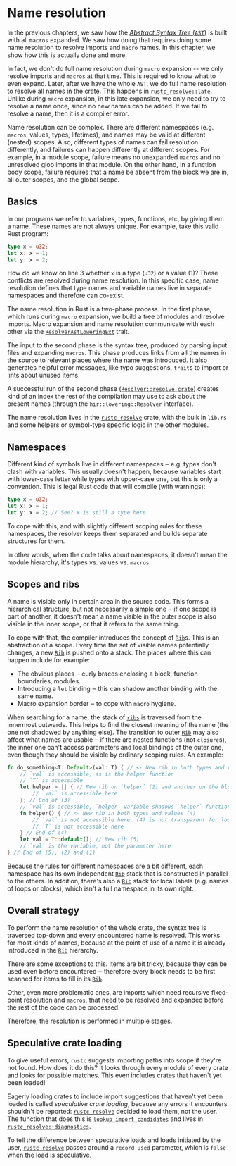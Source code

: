 # Name resolution

<!-- toc -->

In the previous chapters, we saw how the [*Abstract Syntax Tree* (`AST`)][ast]
is built with all `macros` expanded. We saw how doing that requires doing some
name resolution to resolve imports and `macro` names. In this chapter, we show
how this is actually done and more.

[ast]: ./ast-validation.md

In fact, we don't do full name resolution during `macro` expansion -- we only
resolve imports and `macros` at that time. This is required to know what to even
expand. Later, after we have the whole `AST`, we do full name resolution to
resolve all names in the crate. This happens in [`rustc_resolve::late`][late].
Unlike during `macro` expansion, in this late expansion, we only need to try to
resolve a name once, since no new names can be added. If we fail to resolve a
name, then it is a compiler error.

Name resolution can be complex. There are different namespaces (e.g.
`macros`, values, types, lifetimes), and names may be valid at different (nested)
scopes. Also, different types of names can fail resolution differently, and
failures can happen differently at different scopes. For example, in a module
scope, failure means no unexpanded `macros` and no unresolved glob imports in
that module. On the other hand, in a function body scope, failure requires that a
name be absent from the block we are in, all outer scopes, and the global
scope.

[late]: https://doc.rust-lang.org/nightly/nightly-rustc/rustc_resolve/late/index.html

## Basics

In our programs we refer to variables, types, functions, etc, by giving them
a name. These names are not always unique. For example, take this valid Rust
program:

```rust
type x = u32;
let x: x = 1;
let y: x = 2;
```

How do we know on line 3 whether `x` is a type (`u32`) or a value (1)? These
conflicts are resolved during name resolution. In this specific case, name
resolution defines that type names and variable names live in separate
namespaces and therefore can co-exist.

The name resolution in Rust is a two-phase process. In the first phase, which runs
during `macro` expansion, we build a tree of modules and resolve imports. Macro
expansion and name resolution communicate with each other via the
[`ResolverAstLoweringExt`] trait.

The input to the second phase is the syntax tree, produced by parsing input
files and expanding `macros`. This phase produces links from all the names in the
source to relevant places where the name was introduced. It also generates
helpful error messages, like typo suggestions, `trait`s to import or lints about
unused items.

A successful run of the second phase ([`Resolver::resolve_crate`]) creates kind
of an index the rest of the compilation may use to ask about the present names
(through the `hir::lowering::Resolver` interface).

The name resolution lives in the [`rustc_resolve`] crate, with the bulk in
`lib.rs` and some helpers or symbol-type specific logic in the other modules.

[`Resolver::resolve_crate`]: https://doc.rust-lang.org/nightly/nightly-rustc/rustc_resolve/struct.Resolver.html#method.resolve_crate
[`ResolverAstLoweringExt`]: https://doc.rust-lang.org/nightly/nightly-rustc/rustc_ast_lowering/trait.ResolverAstLoweringExt.html
[`rustc_resolve`]: https://doc.rust-lang.org/nightly/nightly-rustc/rustc_resolve/index.html

## Namespaces

Different kind of symbols live in different namespaces ‒ e.g. types don't
clash with variables. This usually doesn't happen, because variables start with
lower-case letter while types with upper-case one, but this is only a
convention. This is legal Rust code that will compile (with warnings):

```rust
type x = u32;
let x: x = 1;
let y: x = 2; // See? x is still a type here.
```

To cope with this, and with slightly different scoping rules for these
namespaces, the resolver keeps them separated and builds separate structures for
them.

In other words, when the code talks about namespaces, it doesn't mean the module
hierarchy, it's types vs. values vs. `macros`.

## Scopes and ribs

A name is visible only in certain area in the source code. This forms a
hierarchical structure, but not necessarily a simple one ‒ if one scope is
part of another, it doesn't mean a name visible in the outer scope is also
visible in the inner scope, or that it refers to the same thing.

To cope with that, the compiler introduces the concept of [`Rib`]s. This is
an abstraction of a scope. Every time the set of visible names potentially changes,
a new [`Rib`] is pushed onto a stack. The places where this can happen include for
example:

[`Rib`]: https://doc.rust-lang.org/nightly/nightly-rustc/rustc_resolve/late/struct.Rib.html

* The obvious places ‒ curly braces enclosing a block, function boundaries,
  modules.
* Introducing a `let` binding ‒ this can shadow another binding with the same
  name.
* Macro expansion border ‒ to cope with `macro` hygiene.

When searching for a name, the stack of [`ribs`] is traversed from the innermost
outwards. This helps to find the closest meaning of the name (the one not
shadowed by anything else). The transition to outer [`Rib`] may also affect
what names are usable ‒ if there are nested functions (not `closure`s),
the inner one can't access parameters and local bindings of the outer one,
even though they should be visible by ordinary scoping rules. An example:

[`ribs`]: https://doc.rust-lang.org/nightly/nightly-rustc/rustc_resolve/late/struct.LateResolutionVisitor.html#structfield.ribs

```rust
fn do_something<T: Default>(val: T) { // <- New rib in both types and values (1)
    // `val` is accessible, as is the helper function
    // `T` is accessible
    let helper = || { // New rib on `helper` (2) and another on the block (3)
        // `val` is accessible here
    }; // End of (3)
    // `val` is accessible, `helper` variable shadows `helper` function
    fn helper() { // <- New rib in both types and values (4)
        // `val` is not accessible here, (4) is not transparent for locals
        // `T` is not accessible here
    } // End of (4)
    let val = T::default(); // New rib (5)
    // `val` is the variable, not the parameter here
} // End of (5), (2) and (1)
```

Because the rules for different namespaces are a bit different, each namespace
has its own independent [`Rib`] stack that is constructed in parallel to the others.
In addition, there's also a [`Rib`] stack for local labels (e.g. names of loops or
blocks), which isn't a full namespace in its own right.

## Overall strategy

To perform the name resolution of the whole crate, the syntax tree is traversed
top-down and every encountered name is resolved. This works for most kinds of
names, because at the point of use of a name it is already introduced in the [`Rib`]
hierarchy.

There are some exceptions to this. Items are bit tricky, because they can be
used even before encountered ‒ therefore every block needs to be first scanned
for items to fill in its [`Rib`].

Other, even more problematic ones, are imports which need recursive fixed-point
resolution and `macros`, that need to be resolved and expanded before the rest of
the code can be processed.

Therefore, the resolution is performed in multiple stages.

## Speculative crate loading

To give useful errors, `rustc` suggests importing paths into scope if they're
not found. How does it do this? It looks through every module of every crate
and looks for possible matches. This even includes crates that haven't yet
been loaded!

Eagerly loading crates to include import suggestions that haven't yet been
loaded is called _speculative crate loading_, because any errors it encounters
shouldn't be reported: [`rustc_resolve`] decided to load them, not the user. The function
that does this is [`lookup_import_candidates`] and lives in
[`rustc_resolve::diagnostics`].

[`rustc_resolve`]: https://doc.rust-lang.org/nightly/nightly-rustc/rustc_resolve/index.html
[`lookup_import_candidates`]: https://doc.rust-lang.org/nightly/nightly-rustc/rustc_resolve/struct.Resolver.html#method.lookup_import_candidates
[`rustc_resolve::diagnostics`]: https://doc.rust-lang.org/nightly/nightly-rustc/rustc_resolve/diagnostics/index.html

To tell the difference between speculative loads and loads initiated by the
user, [`rustc_resolve`] passes around a `record_used` parameter, which is `false` when
the load is speculative.

<!-- ## TODO: [#16](https://github.com/rust-lang/rustc-dev-guide/issues/16)

This is a result of the first pass of learning the code. It is definitely
incomplete and not detailed enough. It also might be inaccurate in places.
Still, it probably provides useful first guidepost to what happens in there.

* What exactly does it link to and how is that published and consumed by
  following stages of compilation?
* Who calls it and how it is actually used.
* Is it a pass and then the result is only used, or can it be computed
  incrementally?
* The overall strategy description is a bit vague.
* Where does the name `Rib` come from?
* Does this thing have its own tests, or is it tested only as part of some e2e
  testing? -->
